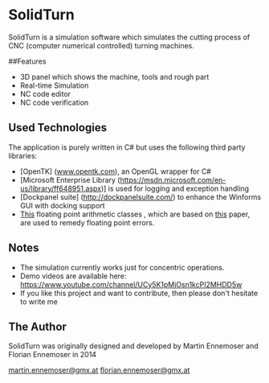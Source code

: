# SolidTurn

SolidTurn is a simulation software which simulates the cutting process of CNC (computer numerical controlled) turning machines.

##Features

- 3D panel which shows the machine, tools and rough part
- Real-time Simulation
- NC code editor
- NC code verification

## Used Technologies

The application is purely written in C# but uses the following third party libraries:
- [OpenTK] (www.opentk.com), an OpenGL wrapper for C#
- [Microsoft Enterprise Library (https://msdn.microsoft.com/en-us/library/ff648951.aspx)] is used for logging and exception handling
- [Dockpanel suite] (http://dockpanelsuite.com/) to enhance the Winforms GUI with docking support
- [This](https://github.com/govert/RobustGeometry.NET/wiki/Floating-point-on-.NET) floating point arithmetic classes , which are based on [this](http://www.cs.berkeley.edu/~jrs/papers/robustr.pdf) paper, are used to remedy floating point errors.

## Notes
- The simulation currently works just for concentric operations.
- Demo videos are available here: https://www.youtube.com/channel/UCy5K1pMjOsn1kcPI2MHDD5w
- If you like this project and want to contribute, then please don't hesitate to write me

## The Author
SolidTurn was originally designed and developed by Martin Ennemoser and Florian Ennemoser in 2014

martin.ennemoser@gmx.at
florian.ennemoser@gmx.at

